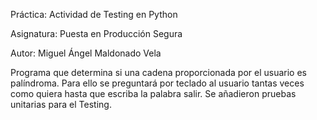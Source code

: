 Práctica: Actividad de Testing en Python

Asignatura: Puesta en Producción Segura

Autor: Miguel Ángel Maldonado Vela

Programa que determina si una cadena proporcionada por el usuario es palíndroma. 
Para ello se preguntará por teclado al usuario tantas veces como quiera hasta 
que escriba la palabra salir.
Se añadieron pruebas unitarias para el Testing.
